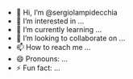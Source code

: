 - 👋 Hi, I’m @sergiolampidecchia
- 👀 I’m interested in ...
- 🌱 I’m currently learning ...
- 💞️ I’m looking to collaborate on ...
- 📫 How to reach me ...
- 😄 Pronouns: ...
- ⚡ Fun fact: ...

<!---
sergiolampidecchia/sergiolampidecchia is a ✨ special ✨ repository because its `README.md` (this file) appears on your GitHub profile.
You can click the Preview link to take a look at your changes.
--->
